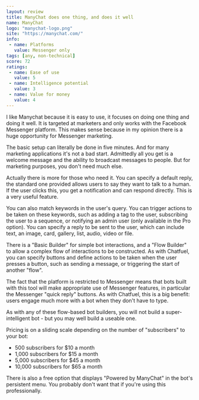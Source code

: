 ```yaml
---
layout: review
title: ManyChat does one thing, and does it well
name: ManyChat
logo: "manychat-logo.png"
site: "https://manychat.com/"
info:
 - name: Platforms
   value: Messenger only
tags: [any, non-technical]
score: 72
ratings:
 - name: Ease of use
   value: 5
 - name: Intelligence potential
   value: 3
 - name: Value for money
   value: 4
---
```


I like Manychat because it is easy to use, it focuses on doing one
thing and doing it well. It is targeted at marketers and only works
with the Facebook Messenger platform. This makes sense because in my
opinion there is a huge opportunity for Messenger marketing.

The basic setup can literally be done in five minutes. And for many
marketing applications it's not a bad start. Admittedly all you get is
a welcome message and the ability to broadcast messages to people. But
for marketing purposes, you don't need much else.

Actually there is more for those who need it. You can specify a
default reply, the standard one provided allows users to say they want
to talk to a human. If the user clicks this, you get a notification
and can respond directly. This is a very useful feature.

You can also match keywords in the user's query. You can trigger
actions to be taken on these keywords, such as adding a tag to the
user, subscribing the user to a sequence, or notifying an admin user
(only available in the Pro option). You can specify a reply to be sent
to the user, which can include text, an image, card, gallery, list,
audio, video or file.

There is a "Basic Builder" for simple bot interactions, and a "Flow
Builder" to allow a complex flow of interactions to be constructed. As
with Chatfuel, you can specify buttons and define actions to be taken
when the user presses a button, such as sending a message, or
triggering the start of another "flow".

The fact that the platform is restricted to Messenger means that bots
built with this tool will make appropriate use of Messenger features,
in particular the Messenger "quick reply" buttons. As with Chatfuel,
this is a big benefit: users engage much more with a bot when they
don't have to type.

As with any of these flow-based bot builders, you will not build a
super-intelligent bot - but you may well build a useable one.

Pricing is on a sliding scale depending on the number of "subscribers"
to your bot:

 - 500 subscribers for $10 a month
 - 1,000 subscribers for $15 a month
 - 5,000 subscribers for $45 a month
 - 10,000 subscribers for $65 a month

There is also a free option that displays "Powered by ManyChat" in the
bot's persistent menu. You probably don't want that if you're using
this professionally.
